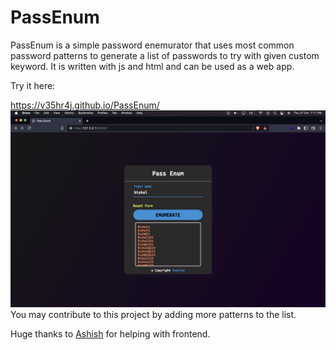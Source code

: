 # PassEnum
PassEnum is a simple password enemurator that uses most common password patterns to generate a list of passwords to try with given custom keyword. It is written with js and html and can be used as a web app.

 Try it here:
 
 https://v35hr4j.github.io/PassEnum/
![PassEnum](assets/PassEnum.png?raw=true "PassEnum")
You may contribute to this project by adding more patterns to the list.

Huge thanks to [Ashish](https://github.com/ashishgaut) for helping with frontend. 